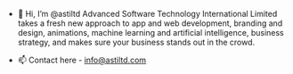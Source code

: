 - 👋 Hi, I’m @astiltd 
Advanced Software Technology International Limited takes a fresh new approach to app and web development, branding and design, animations, machine learning and artificial intelligence, business strategy, and makes sure your business stands out in the crowd.

- 📫 Contact here - info@astiltd.com

<!---
astiltd/astiltd is a ✨ special ✨ repository because its `README.md` (this file) appears on your GitHub profile.
You can click the Preview link to take a look at your changes.
--->
